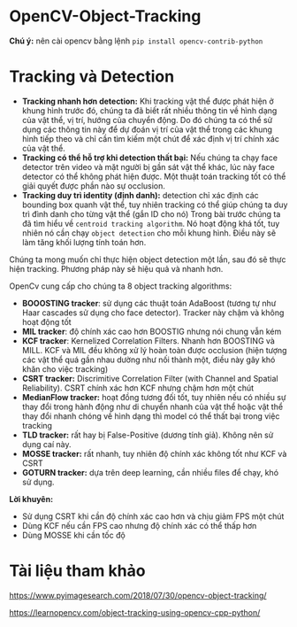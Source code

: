 # OpenCV-Object-Tracking
**Chú ý:** nên cài opencv bằng lệnh `pip install opencv-contrib-python`
# Tracking và Detection
* **Tracking nhanh hơn detection:** Khi tracking vật thể được phát hiện ở khung hình trước đó, chúng ta đã biết rất nhiều thông tin về hình dạng của vật thể, vị trí, hướng của chuyển động. Do đó chúng ta có thể sử dụng các thông tin này để dự đoán vị trí của vật thể trong các khung hình tiếp theo và chỉ cần tìm kiếm một chút để xác định vị trí chính xác của vật thể. 
* **Tracking có thể hỗ trợ khi detection thất bại:** Nếu chúng ta chạy face detector trên video và mặt người bị gần sát vật thể khác, lúc này face detector có thể không phát hiện được. Một thuật toán tracking tốt có thể giải quyết được phần nào sự occlusion.
* **Tracking duy trì identity (định danh):** detection chỉ xác định các bounding box quanh vật thể, tuy nhiên tracking có thể giúp chúng ta duy trì đình danh cho từng vật thể (gắn ID cho nó)
Trong bài trước chúng ta đã tìm hiểu về `centroid tracking algorithm`. Nó hoạt động khá tốt, tuy nhiên nó cần chạy `object detection` cho mỗi khung hình. Điều này sẽ làm tăng khối lượng tính toán hơn.

Chúng ta mong muốn chỉ thực hiện object detection một lần, sau đó sẽ thực hiện tracking. Phương pháp này sẽ hiệu quả và nhanh hơn. 

OpenCv cung cấp cho chúng ta 8 object tracking algorithms:
* **BOOOSTING tracker**: sử dụng các thuật toán AdaBoost (tương tự như Haar cascades sử dụng cho face detector). Tracker này chậm và không hoạt động tốt
* **MIL tracker**: độ chính xác cao hơn BOOSTIG nhưng nói chung vẫn kém
* **KCF tracker**: Kernelized Correlation Filters. Nhanh hơn BOOSTING và MILL. KCF và MIL đều không xử lý hoàn toàn được occlusion (hiện tượng các vật thể quá gần nhau dường như nối thành một, điều này gây khó khăn cho việc tracking)
* **CSRT tracker:** Discrimitive Correlation Filter (with Channel and Spatial Reliability). CSRT chính xác hơn KCF nhưng chậm hơn một chút
* **MedianFlow tracker:** hoạt đồng tương đối tốt, tuy nhiên nếu có nhiều sự thay đổi trong hành động như di chuyển nhanh của vật thể hoặc vật thể thay đổi nhanh chóng về hình dạng thì model có thể thất bại trong việc tracking
* **TLD tracker:** rất hay bị False-Positive (dương tính giả). Không nên sử dụng caí này.
* **MOSSE tracker:** rất nhanh, tuy nhiên độ chính xác không tốt như KCF và CSRT
* **GOTURN tracker:** dựa trên deep learning, cần nhiều files để chạy, khó sử dụng.

**Lời khuyên:**
- Sử dụng CSRT khi cần độ chính xác cao hơn và chịu giảm FPS một chút
- Dùng KCF nếu cần FPS cao nhưng độ chính xác có thể thấp hơn
- Dùng MOSSE khi cần tốc độ

# Tài liệu tham khảo
https://www.pyimagesearch.com/2018/07/30/opencv-object-tracking/

https://learnopencv.com/object-tracking-using-opencv-cpp-python/ 

